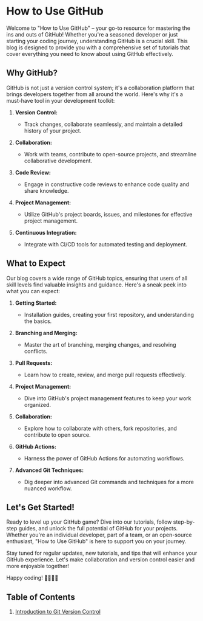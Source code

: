 # How to Use GitHub

Welcome to "How to Use GitHub" – your go-to resource for mastering the ins and outs of GitHub! Whether you're a seasoned developer or just starting your coding journey, understanding GitHub is a crucial skill. This blog is designed to provide you with a comprehensive set of tutorials that cover everything you need to know about using GitHub effectively.

## Why GitHub?

GitHub is not just a version control system; it's a collaboration platform that brings developers together from all around the world. Here's why it's a must-have tool in your development toolkit:

1. **Version Control:**
   - Track changes, collaborate seamlessly, and maintain a detailed history of your project.

2. **Collaboration:**
   - Work with teams, contribute to open-source projects, and streamline collaborative development.

3. **Code Review:**
   - Engage in constructive code reviews to enhance code quality and share knowledge.

4. **Project Management:**
   - Utilize GitHub's project boards, issues, and milestones for effective project management.

5. **Continuous Integration:**
   - Integrate with CI/CD tools for automated testing and deployment.

## What to Expect

Our blog covers a wide range of GitHub topics, ensuring that users of all skill levels find valuable insights and guidance. Here's a sneak peek into what you can expect:

1. **Getting Started:**
   - Installation guides, creating your first repository, and understanding the basics.

2. **Branching and Merging:**
   - Master the art of branching, merging changes, and resolving conflicts.

3. **Pull Requests:**
   - Learn how to create, review, and merge pull requests effectively.

4. **Project Management:**
   - Dive into GitHub's project management features to keep your work organized.

5. **Collaboration:**
   - Explore how to collaborate with others, fork repositories, and contribute to open source.

6. **GitHub Actions:**
   - Harness the power of GitHub Actions for automating workflows.

7. **Advanced Git Techniques:**
   - Dig deeper into advanced Git commands and techniques for a more nuanced workflow.

## Let's Get Started!

Ready to level up your GitHub game? Dive into our tutorials, follow step-by-step guides, and unlock the full potential of GitHub for your projects. Whether you're an individual developer, part of a team, or an open-source enthusiast, "How to Use GitHub" is here to support you on your journey.

Stay tuned for regular updates, new tutorials, and tips that will enhance your GitHub experience. Let's make collaboration and version control easier and more enjoyable together!

Happy coding! &#128105;&zwj;&#128187;&#128104;&zwj;&#128187;

## Table of Contents
1. [Introduction to Git Version Control](01-intro-to-version-control.md)
